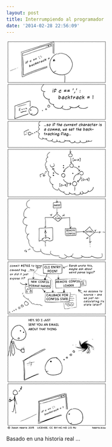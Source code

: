 ```yaml
---
layout: post
title: Interrumpiendo al programador
date: '2014-02-28 22:56:09'
---
```


![](/images/2014/Feb/3uyRWGJ.jpg)

Basado en una historia real ...